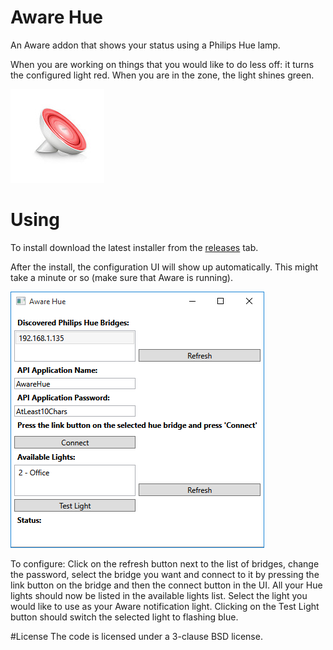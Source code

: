 # Aware Hue
An Aware addon that shows your status using a Philips Hue lamp.

When you are working on things that you would like to do less off: it turns the configured light red. When you are in the zone, the light shines green.

![Aware Hue](AwareHue/hue.jpg)

# Using

To install download the latest installer from the [releases](https://github.com/BucklingSprings/AwareHue/releases) tab.

After the install, the configuration UI will show up automatically. This might take a minute or so (make sure that Aware is running).

![Configure Aware Hue](AwareHue/configure.png)

To configure: Click on the refresh button next to the list of bridges, change the password, select the bridge you want and connect to it by pressing the link button on the bridge and then the connect button in the UI. All your Hue lights should now be listed in the available lights list. Select the light you would like to use as your Aware notification light. Clicking on the Test Light button should switch the selected light to flashing blue.


#License
The code is licensed under a 3-clause BSD license.


